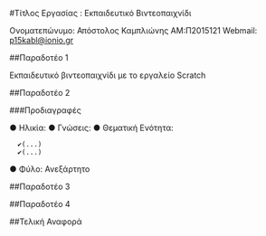 #Τίτλος Εργασίας : Εκπαιδευτικό Βιντεοπαιχνίδι

Ονοματεπώνυμο: Απόστολος Καμπλιώνης ΑΜ:Π2015121 Webmail: p15kabl@ionio.gr

##Παραδοτέο 1

Εκπαιδευτικό βιντεοπαιχνίδι με το εργαλείο Scratch

##Παραδοτέο 2

###Προδιαγραφές

 ● Ηλικία:
 ● Γνώσεις:
 ● Θεματική Ενότητα:
         
      ✔(...)
      ✔(...)
  
 ● Φύλο: Ανεξάρτητο

##Παραδοτέο 3

##Παραδοτέο 4

##Τελική Αναφορά
